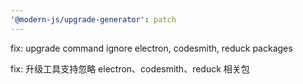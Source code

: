 ```yaml
---
'@modern-js/upgrade-generator': patch
---
```


fix: upgrade command ignore electron, codesmith, reduck packages

fix: 升级工具支持忽略 electron、codesmith、reduck 相关包
